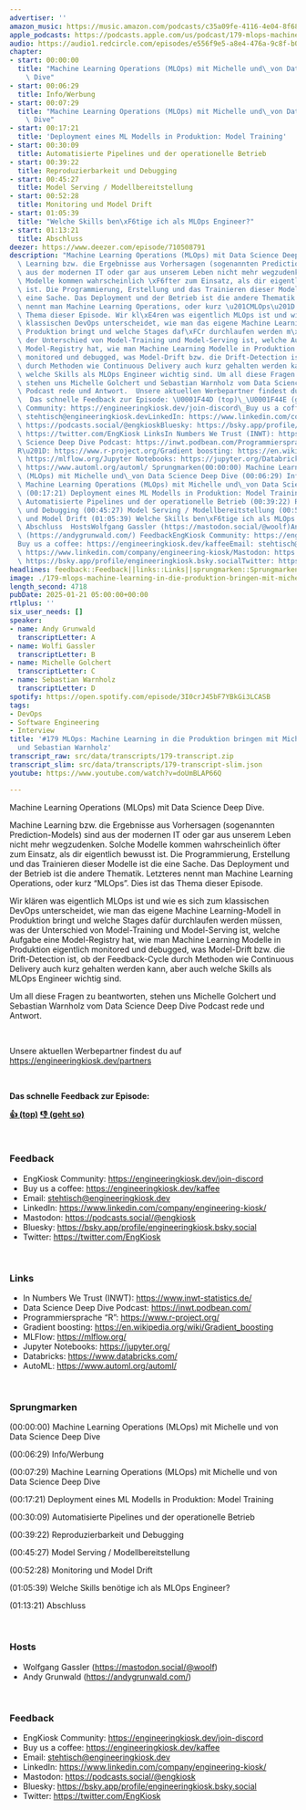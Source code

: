 ```yaml
---
advertiser: ''
amazon_music: https://music.amazon.com/podcasts/c35a09fe-4116-4e04-8f68-77d61b112e46/engineering-kiosk
apple_podcasts: https://podcasts.apple.com/us/podcast/179-mlops-machine-learning-in-die-produktion-bringen/id1603082924?i=1000684795392&uo=4
audio: https://audio1.redcircle.com/episodes/e556f9e5-a8e4-476a-9c8f-b0a32284d2fc/stream.mp3
chapter:
- start: 00:00:00
  title: "Machine Learning Operations (MLOps) mit Michelle und\_von Data Science Deep\
    \ Dive"
- start: 00:06:29
  title: Info/Werbung
- start: 00:07:29
  title: "Machine Learning Operations (MLOps) mit Michelle und\_von Data Science Deep\
    \ Dive"
- start: 00:17:21
  title: 'Deployment eines ML Modells in Produktion: Model Training'
- start: 00:30:09
  title: Automatisierte Pipelines und der operationelle Betrieb
- start: 00:39:22
  title: Reproduzierbarkeit und Debugging
- start: 00:45:27
  title: Model Serving / Modellbereitstellung
- start: 00:52:28
  title: Monitoring und Model Drift
- start: 01:05:39
  title: "Welche Skills ben\xF6tige ich als MLOps Engineer?"
- start: 01:13:21
  title: Abschluss
deezer: https://www.deezer.com/episode/710508791
description: "Machine Learning Operations (MLOps) mit Data Science Deep Dive. Machine\
  \ Learning bzw. die Ergebnisse aus Vorhersagen (sogenannten Prediction-Models) sind\
  \ aus der modernen IT oder gar aus unserem Leben nicht mehr wegzudenken. Solche\
  \ Modelle kommen wahrscheinlich \xF6fter zum Einsatz, als dir eigentlich bewusst\
  \ ist. Die Programmierung, Erstellung und das Trainieren dieser Modelle ist die\
  \ eine Sache. Das Deployment und der Betrieb ist die andere Thematik. Letzteres\
  \ nennt man Machine Learning Operations, oder kurz \u201CMLOps\u201D. Dies ist das\
  \ Thema dieser Episode. Wir kl\xE4ren was eigentlich MLOps ist und wie es sich zum\
  \ klassischen DevOps unterscheidet, wie man das eigene Machine Learning-Modell in\
  \ Produktion bringt und welche Stages daf\xFCr durchlaufen werden m\xFCssen, was\
  \ der Unterschied von Model-Training und Model-Serving ist, welche Aufgabe eine\
  \ Model-Registry hat, wie man Machine Learning Modelle in Produktion eigentlich\
  \ monitored und debugged, was Model-Drift bzw. die Drift-Detection ist, ob der Feedback-Cycle\
  \ durch Methoden wie Continuous Delivery auch kurz gehalten werden kann, aber auch\
  \ welche Skills als MLOps Engineer wichtig sind. Um all diese Fragen zu beantworten,\
  \ stehen uns Michelle Golchert und Sebastian Warnholz vom Data Science Deep Dive\
  \ Podcast rede und Antwort.  Unsere aktuellen Werbepartner findest du auf https://engineeringkiosk.dev/partners\
  \  Das schnelle Feedback zur Episode: \U0001F44D (top)\_\U0001F44E (geht so)  FeedbackEngKiosk\
  \ Community: https://engineeringkiosk.dev/join-discord\_Buy us a coffee: https://engineeringkiosk.dev/kaffeeEmail:\
  \ stehtisch@engineeringkiosk.devLinkedIn: https://www.linkedin.com/company/engineering-kiosk/Mastodon:\
  \ https://podcasts.social/@engkioskBluesky: https://bsky.app/profile/engineeringkiosk.bsky.socialTwitter:\
  \ https://twitter.com/EngKiosk LinksIn Numbers We Trust (INWT): https://www.inwt-statistics.de/Data\
  \ Science Deep Dive Podcast: https://inwt.podbean.com/Programmiersprache \u201C\
  R\u201D: https://www.r-project.org/Gradient boosting: https://en.wikipedia.org/wiki/Gradient_boostingMLFlow:\
  \ https://mlflow.org/Jupyter Notebooks: https://jupyter.org/Databricks: https://www.databricks.com/AutoML:\
  \ https://www.automl.org/automl/ Sprungmarken(00:00:00) Machine Learning Operations\
  \ (MLOps) mit Michelle und\_von Data Science Deep Dive (00:06:29) Info/Werbung (00:07:29)\
  \ Machine Learning Operations (MLOps) mit Michelle und\_von Data Science Deep Dive\
  \ (00:17:21) Deployment eines ML Modells in Produktion: Model Training (00:30:09)\
  \ Automatisierte Pipelines und der operationelle Betrieb (00:39:22) Reproduzierbarkeit\
  \ und Debugging (00:45:27) Model Serving / Modellbereitstellung (00:52:28) Monitoring\
  \ und Model Drift (01:05:39) Welche Skills ben\xF6tige ich als MLOps Engineer? (01:13:21)\
  \ Abschluss  HostsWolfgang Gassler (https://mastodon.social/@woolf)Andy Grunwald\
  \ (https://andygrunwald.com/) FeedbackEngKiosk Community: https://engineeringkiosk.dev/join-discord\_\
  Buy us a coffee: https://engineeringkiosk.dev/kaffeeEmail: stehtisch@engineeringkiosk.devLinkedIn:\
  \ https://www.linkedin.com/company/engineering-kiosk/Mastodon: https://podcasts.social/@engkioskBluesky:\
  \ https://bsky.app/profile/engineeringkiosk.bsky.socialTwitter: https://twitter.com/EngKiosk"
headlines: feedback::Feedback||links::Links||sprungmarken::Sprungmarken||hosts::Hosts
image: ./179-mlops-machine-learning-in-die-produktion-bringen-mit-michelle-golchert-und-sebastian-warnholz.jpg
length_second: 4718
pubDate: 2025-01-21 05:00:00+00:00
rtlplus: ''
six_user_needs: []
speaker:
- name: Andy Grunwald
  transcriptLetter: A
- name: Wolfi Gassler
  transcriptLetter: B
- name: Michelle Golchert
  transcriptLetter: C
- name: Sebastian Warnholz
  transcriptLetter: D
spotify: https://open.spotify.com/episode/3I0crJ45bF7YBkGi3LCASB
tags:
- DevOps
- Software Engineering
- Interview
title: '#179 MLOps: Machine Learning in die Produktion bringen mit Michelle Golchert
  und Sebastian Warnholz'
transcript_raw: src/data/transcripts/179-transcript.zip
transcript_slim: src/data/transcripts/179-transcript-slim.json
youtube: https://www.youtube.com/watch?v=doUmBLAP66Q

---
```

<p><span>Machine Learning Operations (MLOps) mit Data Science Deep Dive.</span></p><p><span>Machine Learning bzw. die Ergebnisse aus Vorhersagen (sogenannten Prediction-Models) sind aus der modernen IT oder gar aus unserem Leben nicht mehr wegzudenken. Solche Modelle kommen wahrscheinlich öfter zum Einsatz, als dir eigentlich bewusst ist. Die Programmierung, Erstellung und das Trainieren dieser Modelle ist die eine Sache. Das Deployment und der Betrieb ist die andere Thematik. Letzteres nennt man Machine Learning Operations, oder kurz “MLOps”. Dies ist das Thema dieser Episode.</span></p><p><span>Wir klären was eigentlich MLOps ist und wie es sich zum klassischen DevOps unterscheidet, wie man das eigene Machine Learning-Modell in Produktion bringt und welche Stages dafür durchlaufen werden müssen, was der Unterschied von Model-Training und Model-Serving ist, welche Aufgabe eine Model-Registry hat, wie man Machine Learning Modelle in Produktion eigentlich monitored und debugged, was Model-Drift bzw. die Drift-Detection ist, ob der Feedback-Cycle durch Methoden wie Continuous Delivery auch kurz gehalten werden kann, aber auch welche Skills als MLOps Engineer wichtig sind.</span></p><p><span>Um all diese Fragen zu beantworten, stehen uns Michelle Golchert und Sebastian Warnholz vom Data Science Deep Dive Podcast rede und Antwort.</span></p><p><br></p><p>Unsere aktuellen Werbepartner findest du auf <a href="https://engineeringkiosk.dev/partners">https://engineeringkiosk.dev/partners</a></p><p><br></p><p><strong>Das schnelle Feedback zur Episode:</strong></p><p><a href="https://api.openpodcast.dev/feedback/179/upvote" rel="nofollow"><strong>👍 (top)</strong></a><strong> </strong><a href="https://api.openpodcast.dev/feedback/179/downvote" rel="nofollow"><strong>👎 (geht so)</strong></a></p><p><br></p><h3 id="feedback">Feedback</h3><ul><li>EngKiosk Community: <a href="https://engineeringkiosk.dev/join-discord">https://engineeringkiosk.dev/join-discord</a> </li><li>Buy us a coffee: <a href="https://engineeringkiosk.dev/kaffee">https://engineeringkiosk.dev/kaffee</a></li><li>Email: <a href="mailto:stehtisch@engineeringkiosk.dev" rel="nofollow">stehtisch@engineeringkiosk.dev</a></li><li>LinkedIn: <a href="https://www.linkedin.com/company/engineering-kiosk/" rel="nofollow">https://www.linkedin.com/company/engineering-kiosk/</a></li><li>Mastodon: <a href="https://podcasts.social/@engkiosk" rel="nofollow">https://podcasts.social/@engkiosk</a></li><li>Bluesky: <a href="https://bsky.app/profile/engineeringkiosk.bsky.social" rel="nofollow">https://bsky.app/profile/engineeringkiosk.bsky.social</a></li><li>Twitter: <a href="https://twitter.com/EngKiosk" rel="nofollow">https://twitter.com/EngKiosk</a></li></ul><p><br></p><h3 id="links">Links</h3><ul><li>In Numbers We Trust (INWT): <a href="https://www.inwt-statistics.de/" rel="nofollow">https://www.inwt-statistics.de/</a></li><li>Data Science Deep Dive Podcast: <a href="https://inwt.podbean.com/" rel="nofollow">https://inwt.podbean.com/</a></li><li>Programmiersprache “R”: <a href="https://www.r-project.org/" rel="nofollow">https://www.r-project.org/</a></li><li>Gradient boosting: <a href="https://en.wikipedia.org/wiki/Gradient_boosting" rel="nofollow">https://en.wikipedia.org/wiki/Gradient_boosting</a></li><li>MLFlow: <a href="https://mlflow.org/" rel="nofollow">https://mlflow.org/</a></li><li>Jupyter Notebooks: <a href="https://jupyter.org/" rel="nofollow">https://jupyter.org/</a></li><li>Databricks: <a href="https://www.databricks.com/" rel="nofollow">https://www.databricks.com/</a></li><li>AutoML: <a href="https://www.automl.org/automl/" rel="nofollow">https://www.automl.org/automl/</a></li></ul><p><br></p><h3 id="sprungmarken">Sprungmarken</h3><p>(00:00:00) Machine Learning Operations (MLOps) mit Michelle und von Data Science Deep Dive</p><p>(00:06:29) Info/Werbung</p><p>(00:07:29) Machine Learning Operations (MLOps) mit Michelle und von Data Science Deep Dive</p><p>(00:17:21) Deployment eines ML Modells in Produktion: Model Training</p><p>(00:30:09) Automatisierte Pipelines und der operationelle Betrieb</p><p>(00:39:22) Reproduzierbarkeit und Debugging</p><p>(00:45:27) Model Serving / Modellbereitstellung</p><p>(00:52:28) Monitoring und Model Drift</p><p>(01:05:39) Welche Skills benötige ich als MLOps Engineer?</p><p>(01:13:21) Abschluss</p><p><br></p><h3 id="hosts">Hosts</h3><ul><li>Wolfgang Gassler (<a href="https://mastodon.social/@woolf" rel="nofollow">https://mastodon.social/@woolf</a>)</li><li>Andy Grunwald (<a href="https://andygrunwald.com/" rel="nofollow">https://andygrunwald.com/</a>)</li></ul><p><br></p><h3 id="feedback">Feedback</h3><ul><li>EngKiosk Community: <a href="https://engineeringkiosk.dev/join-discord">https://engineeringkiosk.dev/join-discord</a> </li><li>Buy us a coffee: <a href="https://engineeringkiosk.dev/kaffee">https://engineeringkiosk.dev/kaffee</a></li><li>Email: <a href="mailto:stehtisch@engineeringkiosk.dev" rel="nofollow">stehtisch@engineeringkiosk.dev</a></li><li>LinkedIn: <a href="https://www.linkedin.com/company/engineering-kiosk/" rel="nofollow">https://www.linkedin.com/company/engineering-kiosk/</a></li><li>Mastodon: <a href="https://podcasts.social/@engkiosk" rel="nofollow">https://podcasts.social/@engkiosk</a></li><li>Bluesky: <a href="https://bsky.app/profile/engineeringkiosk.bsky.social" rel="nofollow">https://bsky.app/profile/engineeringkiosk.bsky.social</a></li><li>Twitter: <a href="https://twitter.com/EngKiosk" rel="nofollow">https://twitter.com/EngKiosk</a></li></ul>